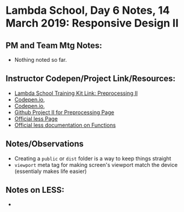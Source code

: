 # Lambda School, Day 6 Notes, 14 March 2019: Responsive Design II


## PM and Team Mtg Notes:
- Nothing noted so far. 


## Instructor Codepen/Project Link/Resources:
- [Lambda School Training Kit Link: Preprocessing II](https://learn.lambdaschool.com/fsw/module/rec1hru3bo6l0uxn2)
- [Codepen.io, ]()
- [Codepen.io, ]()
- [Github Project II for Preprocessing Page](https://github.com/LambdaSchool/Preprocessing-II)
- [Official less Page](http://lesscss.org/)
- [Official less documentation on Functions](http://lesscss.org/functions/)

## Notes/Observations
- Creating a `public` or `dist` folder is a way to keep things straight
- `viewport` meta tag for making screen's viewport match the device (essentialy makes life easier)

## Notes on LESS:
-